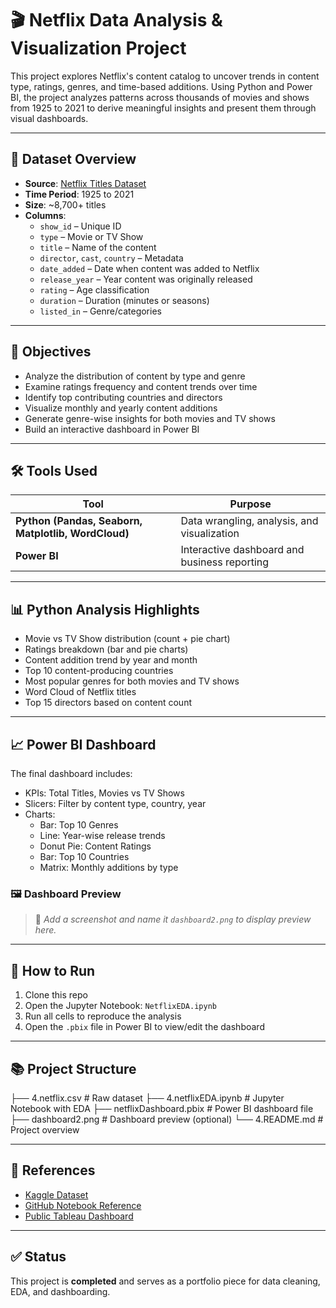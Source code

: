 # 🎬 Netflix Data Analysis & Visualization Project

This project explores Netflix's content catalog to uncover trends in content type, ratings, genres, and time-based additions. Using Python and Power BI, the project analyzes patterns across thousands of movies and shows from 1925 to 2021 to derive meaningful insights and present them through visual dashboards.

---

## 📁 Dataset Overview

- **Source**: [Netflix Titles Dataset](https://www.kaggle.com/datasets/shivamb/netflix-shows)
- **Time Period**: 1925 to 2021
- **Size**: ~8,700+ titles
- **Columns**:
  - `show_id` – Unique ID
  - `type` – Movie or TV Show
  - `title` – Name of the content
  - `director`, `cast`, `country` – Metadata
  - `date_added` – Date when content was added to Netflix
  - `release_year` – Year content was originally released
  - `rating` – Age classification
  - `duration` – Duration (minutes or seasons)
  - `listed_in` – Genre/categories

---

## 🎯 Objectives

- Analyze the distribution of content by type and genre
- Examine ratings frequency and content trends over time
- Identify top contributing countries and directors
- Visualize monthly and yearly content additions
- Generate genre-wise insights for both movies and TV shows
- Build an interactive dashboard in Power BI

---

## 🛠️ Tools Used

| Tool | Purpose |
|------|--------|
| **Python (Pandas, Seaborn, Matplotlib, WordCloud)** | Data wrangling, analysis, and visualization |
| **Power BI** | Interactive dashboard and business reporting |

---

## 📊 Python Analysis Highlights

- Movie vs TV Show distribution (count + pie chart)
- Ratings breakdown (bar and pie charts)
- Content addition trend by year and month
- Top 10 content-producing countries
- Most popular genres for both movies and TV shows
- Word Cloud of Netflix titles
- Top 15 directors based on content count

---

## 📈 Power BI Dashboard

The final dashboard includes:
- KPIs: Total Titles, Movies vs TV Shows
- Slicers: Filter by content type, country, year
- Charts:
  - Bar: Top 10 Genres
  - Line: Year-wise release trends
  - Donut Pie: Content Ratings
  - Bar: Top 10 Countries
  - Matrix: Monthly additions by type

### 🖼️ Dashboard Preview

> 📌 *Add a screenshot and name it `dashboard2.png` to display preview here.*

---

## 🚀 How to Run

1. Clone this repo
2. Open the Jupyter Notebook: `NetflixEDA.ipynb`
3. Run all cells to reproduce the analysis
4. Open the `.pbix` file in Power BI to view/edit the dashboard

---

## 📚 Project Structure

├── 4.netflix.csv # Raw dataset
├── 4.netflixEDA.ipynb # Jupyter Notebook with EDA
├── netflixDashboard.pbix # Power BI dashboard file
├── dashboard2.png # Dashboard preview (optional)
└── 4.README.md # Project overview


---

## 🔗 References

- [Kaggle Dataset](https://www.kaggle.com/datasets/shivamb/netflix-shows)
- [GitHub Notebook Reference](https://github.com/Srijan-1-3/Netflix-Data-Analysis)
- [Public Tableau Dashboard](https://public.tableau.com/app/profile/abdulrasaq.ariyo/viz/NetflixTVShowsMovies_16615029026580/NetflixDashboard)

---

## ✅ Status

This project is **completed** and serves as a portfolio piece for data cleaning, EDA, and dashboarding.

